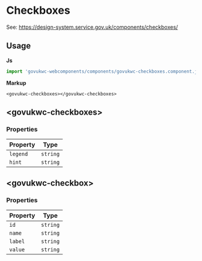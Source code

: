 # Checkboxes

See: https://design-system.service.gov.uk/components/checkboxes/

## Usage

**Js**

```javascript
import 'govukwc-webcomponents/components/govukwc-checkboxes.component.js';
```

**Markup**

```markup
<govukwc-checkboxes></govukwc-checkboxes>
```



## &lt;govukwc-checkboxes&gt;


### Properties

| Property  |  Type     |
|-----------|-----------|
| `legend` | `string` |
| `hint` | `string` |






## &lt;govukwc-checkbox&gt;


### Properties

| Property  |  Type     |
|-----------|-----------|
| `id` | `string` |
| `name` | `string` |
| `label` | `string` |
| `value` | `string` |






